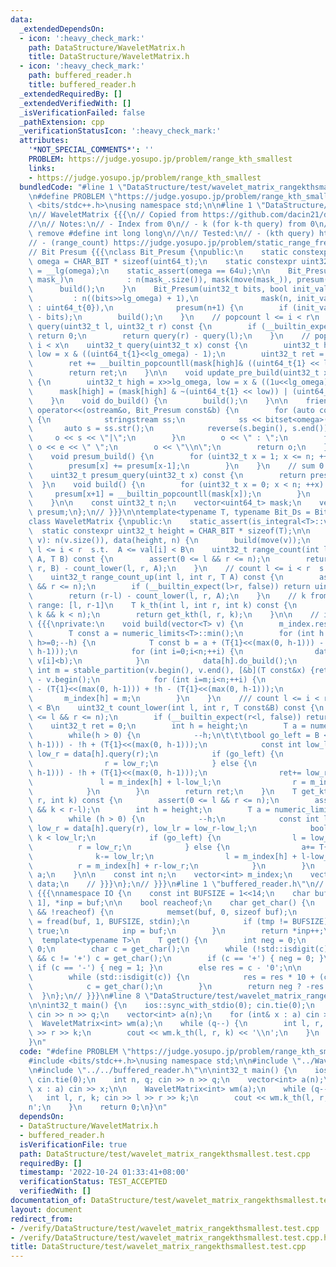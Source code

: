 ```yaml
---
data:
  _extendedDependsOn:
  - icon: ':heavy_check_mark:'
    path: DataStructure/WaveletMatrix.h
    title: DataStructure/WaveletMatrix.h
  - icon: ':heavy_check_mark:'
    path: buffered_reader.h
    title: buffered_reader.h
  _extendedRequiredBy: []
  _extendedVerifiedWith: []
  _isVerificationFailed: false
  _pathExtension: cpp
  _verificationStatusIcon: ':heavy_check_mark:'
  attributes:
    '*NOT_SPECIAL_COMMENTS*': ''
    PROBLEM: https://judge.yosupo.jp/problem/range_kth_smallest
    links:
    - https://judge.yosupo.jp/problem/range_kth_smallest
  bundledCode: "#line 1 \"DataStructure/test/wavelet_matrix_rangekthsmallest.test.cpp\"\
    \n#define PROBLEM \"https://judge.yosupo.jp/problem/range_kth_smallest\"\n\n#include\
    \ <bits/stdc++.h>\nusing namespace std;\n\n#line 1 \"DataStructure/WaveletMatrix.h\"\
    \n// WaveletMatrix {{{\n// Copied from https://github.com/dacin21/dacin21_codebook/blob/master/trees/wavelet_matrix.cpp\n\
    //\n// Notes:\n// - Index from 0\n// - k (for k-th query) from 0\n// - Need to\
    \ remove #define int long long\n//\n// Tested:\n// - (kth query) https://judge.yosupo.jp/problem/range_kth_smallest\n\
    // - (range_count) https://judge.yosupo.jp/problem/static_range_frequency\n\n\
    // Bit Presum {{{\nclass Bit_Presum {\npublic:\n    static constexpr uint32_t\
    \ omega = CHAR_BIT * sizeof(uint64_t);\n    static constexpr uint32_t lg_omega\
    \ = __lg(omega);\n    static_assert(omega == 64u);\n\n    Bit_Presum(vector<uint64_t>\
    \ mask_)\n            : n(mask_.size()), mask(move(mask_)), presum(n+1) {\n  \
    \      build();\n    }\n    Bit_Presum(uint32_t bits, bool init_val = 0)\n   \
    \         : n((bits>>lg_omega) + 1),\n              mask(n, init_val ? ~uint64_t{0}\
    \ : uint64_t{0}),\n              presum(n+1) {\n        if (init_val) mask.back()<<=((n<<lg_omega)\
    \ - bits);\n        build();\n    }\n    // popcount l <= i < r\n    uint32_t\
    \ query(uint32_t l, uint32_t r) const {\n        if (__builtin_expect(r < l, false))\
    \ return 0;\n        return query(r) - query(l);\n    }\n    // popcount 0 <=\
    \ i < x\n    uint32_t query(uint32_t x) const {\n        uint32_t high = x>>lg_omega,\
    \ low = x & ((uint64_t{1}<<lg_omega) - 1);\n        uint32_t ret = presum_query(high);\n\
    \        ret += __builtin_popcountll(mask[high]& ((uint64_t{1} << low)-1));\n\
    \        return ret;\n    }\n\n    void update_pre_build(uint32_t x, bool val)\
    \ {\n        uint32_t high = x>>lg_omega, low = x & ((1u<<lg_omega) - 1);\n  \
    \      mask[high] = (mask[high] & ~(uint64_t{1} << low)) | (uint64_t{val}<<low);\n\
    \    }\n    void do_build() {\n        build();\n    }\n\n    friend ostream&\
    \ operator<<(ostream&o, Bit_Presum const&b) {\n        for (auto const& e : b.mask)\
    \ {\n            stringstream ss;\n            ss << bitset<omega>(e);\n     \
    \       auto s = ss.str();\n            reverse(s.begin(), s.end());\n       \
    \     o << s << \"|\";\n        }\n        o << \" : \";\n        for (auto const&e:b.presum)\
    \ o << e << \" \";\n        o << \"\\n\";\n        return o;\n    }\n\nprivate:\n\
    \    void presum_build() {\n        for (uint32_t x = 1; x <= n; ++x) {\n    \
    \        presum[x] += presum[x-1];\n        }\n    }\n    // sum 0 <= i < x\n\
    \    uint32_t presum_query(uint32_t x) const {\n        return presum[x];\n  \
    \  }\n    void build() {\n        for (uint32_t x = 0; x < n; ++x) {\n       \
    \     presum[x+1] = __builtin_popcountll(mask[x]);\n        }\n        presum_build();\n\
    \    }\n\n    const uint32_t n;\n    vector<uint64_t> mask;\n    vector<uint32_t>\
    \ presum;\n};\n// }}}\n\ntemplate<typename T, typename Bit_Ds = Bit_Presum>\n\
    class WaveletMatrix {\npublic:\n    static_assert(is_integral<T>::value);\n  \
    \  static constexpr uint32_t height = CHAR_BIT * sizeof(T);\n\n    WaveletMatrix(vector<T>\
    \ v): n(v.size()), data(height, n) {\n        build(move(v));\n    }\n    // count\
    \ l <= i < r  s.t.  A <= val[i] < B\n    uint32_t range_count(int l, int r, T\
    \ A, T B) const {\n        assert(0 <= l && r <= n);\n        return count_lower(l,\
    \ r, B) - count_lower(l, r, A);\n    }\n    // count l <= i < r  s.t.  A <= val[i]\n\
    \    uint32_t range_count_up(int l, int r, T A) const {\n        assert(0 <= l\
    \ && r <= n);\n        if (__builtin_expect(l>r, false)) return uint32_t{0};\n\
    \        return (r-l) - count_lower(l, r, A);\n    }\n    // k from 0\n    //\
    \ range: [l, r-1]\n    T k_th(int l, int r, int k) const {\n        assert(0 <=\
    \ k && k < n);\n        return get_kth(l, r, k);\n    }\n\n    // internal functions\
    \ {{{\nprivate:\n    void build(vector<T> v) {\n        m_index.resize(height);\n\
    \        T const a = numeric_limits<T>::min();\n        for (int h = height-1;\
    \ h>=0;--h) {\n            T const b = a + (T{1}<<(max(0, h-1))) - !h + (T{1}<<(max(0,\
    \ h-1)));\n            for (int i=0;i<n;++i) {\n                data[h].update_pre_build(i,\
    \ v[i]<b);\n            }\n            data[h].do_build();\n            const\
    \ int m = stable_partition(v.begin(), v.end(), [&b](T const&x) {return x < b;})\
    \ - v.begin();\n            for (int i=m;i<n;++i) {\n                v[i] = v[i]\
    \ - (T{1}<<(max(0, h-1))) + !h - (T{1}<<(max(0, h-1)));\n            }\n     \
    \       m_index[h] = m;\n        }\n    }\n    /// count l <= i < r  s.t.  val[i]\
    \ < B\n    uint32_t count_lower(int l, int r, T const&B) const {\n        assert(0\
    \ <= l && r <= n);\n        if (__builtin_expect(r<l, false)) return 0;\n    \
    \    uint32_t ret = 0;\n        int h = height;\n        T a = numeric_limits<T>::min();\n\
    \        while(h > 0) {\n            --h;\n\t\t\tbool go_left = B < a + (T{1}<<(max(0,\
    \ h-1))) - !h + (T{1}<<(max(0, h-1)));\n            const int low_l = data[h].query(l),\
    \ low_r = data[h].query(r);\n            if (go_left) {\n                l = low_l;\n\
    \                r = low_r;\n            } else {\n                a = a + (T{1}<<(max(0,\
    \ h-1))) - !h + (T{1}<<(max(0, h-1)));\n                ret+= low_r-low_l;\n \
    \               l = m_index[h] + l-low_l;\n                r = m_index[h] + r-low_r;\n\
    \            }\n        }\n        return ret;\n    }\n    T get_kth(int l, int\
    \ r, int k) const {\n        assert(0 <= l && r <= n);\n        assert(0 <= k\
    \ && k < r-l);\n        int h = height;\n        T a = numeric_limits<T>::min();\n\
    \        while (h > 0) {\n            --h;\n            const int low_l = data[h].query(l),\
    \ low_r = data[h].query(r), low_lr = low_r-low_l;\n            bool go_left =\
    \ k < low_lr;\n            if (go_left) {\n                l = low_l;\n      \
    \          r = low_r;\n            } else {\n                a+= T{1}<<h;\n  \
    \              k-= low_lr;\n                l = m_index[h] + l-low_l;\n      \
    \          r = m_index[h] + r-low_r;\n            }\n        }\n        return\
    \ a;\n    }\n\n    const int n;\n    vector<int> m_index;\n    vector<Bit_Ds>\
    \ data;\n    // }}}\n};\n// }}}\n#line 1 \"buffered_reader.h\"\n// Buffered reader\
    \ {{{\nnamespace IO {\n    const int BUFSIZE = 1<<14;\n    char buf[BUFSIZE +\
    \ 1], *inp = buf;\n\n    bool reacheof;\n    char get_char() {\n        if (!*inp\
    \ && !reacheof) {\n            memset(buf, 0, sizeof buf);\n            int tmp\
    \ = fread(buf, 1, BUFSIZE, stdin);\n            if (tmp != BUFSIZE) reacheof =\
    \ true;\n            inp = buf;\n        }\n        return *inp++;\n    }\n  \
    \  template<typename T>\n    T get() {\n        int neg = 0;\n        T res =\
    \ 0;\n        char c = get_char();\n        while (!std::isdigit(c) && c != '-'\
    \ && c != '+') c = get_char();\n        if (c == '+') { neg = 0; }\n        else\
    \ if (c == '-') { neg = 1; }\n        else res = c - '0';\n\n        c = get_char();\n\
    \        while (std::isdigit(c)) {\n            res = res * 10 + (c - '0');\n\
    \            c = get_char();\n        }\n        return neg ? -res : res;\n  \
    \  }\n};\n// }}}\n#line 8 \"DataStructure/test/wavelet_matrix_rangekthsmallest.test.cpp\"\
    \n\nint32_t main() {\n    ios::sync_with_stdio(0); cin.tie(0);\n    int n, q;\
    \ cin >> n >> q;\n    vector<int> a(n);\n    for (int& x : a) cin >> x;\n\n  \
    \  WaveletMatrix<int> wm(a);\n    while (q--) {\n        int l, r, k; cin >> l\
    \ >> r >> k;\n        cout << wm.k_th(l, r, k) << '\\n';\n    }\n    return 0;\n\
    }\n"
  code: "#define PROBLEM \"https://judge.yosupo.jp/problem/range_kth_smallest\"\n\n\
    #include <bits/stdc++.h>\nusing namespace std;\n\n#include \"../WaveletMatrix.h\"\
    \n#include \"../../buffered_reader.h\"\n\nint32_t main() {\n    ios::sync_with_stdio(0);\
    \ cin.tie(0);\n    int n, q; cin >> n >> q;\n    vector<int> a(n);\n    for (int&\
    \ x : a) cin >> x;\n\n    WaveletMatrix<int> wm(a);\n    while (q--) {\n     \
    \   int l, r, k; cin >> l >> r >> k;\n        cout << wm.k_th(l, r, k) << '\\\
    n';\n    }\n    return 0;\n}\n"
  dependsOn:
  - DataStructure/WaveletMatrix.h
  - buffered_reader.h
  isVerificationFile: true
  path: DataStructure/test/wavelet_matrix_rangekthsmallest.test.cpp
  requiredBy: []
  timestamp: '2022-10-24 01:33:41+08:00'
  verificationStatus: TEST_ACCEPTED
  verifiedWith: []
documentation_of: DataStructure/test/wavelet_matrix_rangekthsmallest.test.cpp
layout: document
redirect_from:
- /verify/DataStructure/test/wavelet_matrix_rangekthsmallest.test.cpp
- /verify/DataStructure/test/wavelet_matrix_rangekthsmallest.test.cpp.html
title: DataStructure/test/wavelet_matrix_rangekthsmallest.test.cpp
---
```

